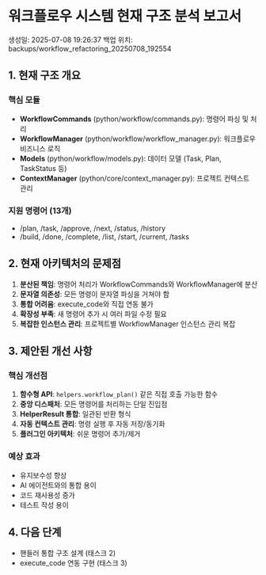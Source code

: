 # 워크플로우 시스템 현재 구조 분석 보고서

생성일: 2025-07-08 19:26:37
백업 위치: backups/workflow_refactoring_20250708_192554

## 1. 현재 구조 개요

### 핵심 모듈
- **WorkflowCommands** (python/workflow/commands.py): 명령어 파싱 및 처리
- **WorkflowManager** (python/workflow/workflow_manager.py): 워크플로우 비즈니스 로직
- **Models** (python/workflow/models.py): 데이터 모델 (Task, Plan, TaskStatus 등)
- **ContextManager** (python/core/context_manager.py): 프로젝트 컨텍스트 관리

### 지원 명령어 (13개)
- /plan, /task, /approve, /next, /status, /history
- /build, /done, /complete, /list, /start, /current, /tasks

## 2. 현재 아키텍처의 문제점

1. **분산된 책임**: 명령어 처리가 WorkflowCommands와 WorkflowManager에 분산
2. **문자열 의존성**: 모든 명령이 문자열 파싱을 거쳐야 함
3. **통합 어려움**: execute_code와 직접 연동 불가
4. **확장성 부족**: 새 명령어 추가 시 여러 파일 수정 필요
5. **복잡한 인스턴스 관리**: 프로젝트별 WorkflowManager 인스턴스 관리 복잡

## 3. 제안된 개선 사항

### 핵심 개선점
1. **함수형 API**: `helpers.workflow_plan()` 같은 직접 호출 가능한 함수
2. **중앙 디스패처**: 모든 명령어를 처리하는 단일 진입점
3. **HelperResult 통합**: 일관된 반환 형식
4. **자동 컨텍스트 관리**: 명령 실행 후 자동 저장/동기화
5. **플러그인 아키텍처**: 쉬운 명령어 추가/제거

### 예상 효과
- 유지보수성 향상
- AI 에이전트와의 통합 용이
- 코드 재사용성 증가
- 테스트 작성 용이

## 4. 다음 단계
- 핸들러 통합 구조 설계 (태스크 2)
- execute_code 연동 구현 (태스크 3)
